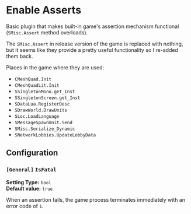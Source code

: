 
# Enable Asserts

Basic plugin that makes built-in game's assertion mechanism functional (`SMisc.Assert` method overloads).

The `SMisc.Assert` in release version of the game is replaced with nothing, but it seems like they provide a pretty useful functionality so I re-added them back.

Places  in the game where they are used:
- `CMeshQuad.Init`
- `CMeshQuadLit.Init`
- `SSingletonMono.get_Inst`
- `SSingletonScreen.get_Inst`
- `SDataLua.RegisterDesc`
- `SDrawWorld.DrawUnits`
- `SLoc.LoadLanguage`
- `SMessageSpawnUnit.Send`
- `SMisc.Serialize_Dynamic`
- `SNetworkLobbies.UpdateLobbyData`

## Configuration

### `[General]` `IsFatal`

**Setting Type:** `bool` \
**Default value:** `true`

When an assertion fails, the game process terminates immediately with an error code of `1`.
